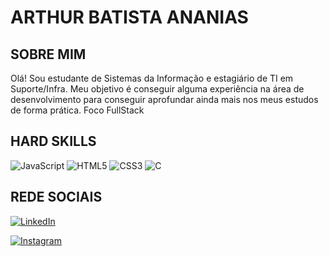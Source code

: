 # ARTHUR BATISTA ANANIAS

## SOBRE MIM

Olá! Sou estudante de Sistemas da Informação e estagiário de TI em Suporte/Infra. Meu objetivo é conseguir alguma experiência na área de desenvolvimento para conseguir aprofundar ainda mais nos meus estudos de forma prática. Foco FullStack

## HARD SKILLS

![JavaScript](https://img.shields.io/badge/JavaScript-000?style=for-the-badge&logo=javascript)
![HTML5](https://img.shields.io/badge/HTML5-000?style=for-the-badge&logo=html5)
![CSS3](https://img.shields.io/badge/CSS3-000?style=for-the-badge&logo=css3&logoColor=264CE4)
![C](https://img.shields.io/badge/C-000?style=for-the-badge&logo=c)

## REDE SOCIAIS
	
[![LinkedIn](https://img.shields.io/badge/LinkedIn-000?style=for-the-badge&logo=linkedin&logoColor=0E76A8)](https://www.linkedin.com/in/arthur-batista-ananias-3b1149237/)

[![Instagram](https://img.shields.io/badge/Instagram-000?style=for-the-badge&logo=instagram)](https://www.instagram.com/arthur_b_a/)
